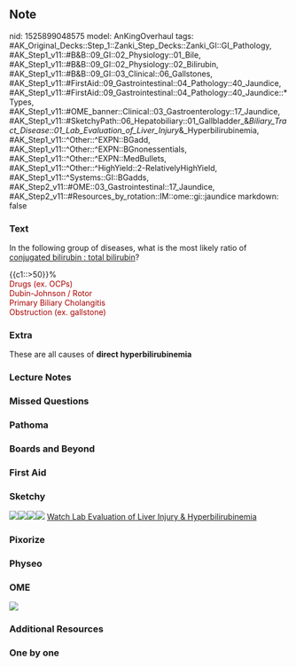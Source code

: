 ## Note
nid: 1525899048575
model: AnKingOverhaul
tags: #AK_Original_Decks::Step_1::Zanki_Step_Decks::Zanki_GI::GI_Pathology, #AK_Step1_v11::#B&B::09_GI::02_Physiology::01_Bile, #AK_Step1_v11::#B&B::09_GI::02_Physiology::02_Bilirubin, #AK_Step1_v11::#B&B::09_GI::03_Clinical::06_Gallstones, #AK_Step1_v11::#FirstAid::09_Gastrointestinal::04_Pathology::40_Jaundice, #AK_Step1_v11::#FirstAid::09_Gastrointestinal::04_Pathology::40_Jaundice::*Types, #AK_Step1_v11::#OME_banner::Clinical::03_Gastroenterology::17_Jaundice, #AK_Step1_v11::#SketchyPath::06_Hepatobiliary::01_Gallbladder_&_Biliary_Tract_Disease::01_Lab_Evaluation_of_Liver_Injury_&_Hyperbilirubinemia, #AK_Step1_v11::^Other::^EXPN::BGadd, #AK_Step1_v11::^Other::^EXPN::BGnonessentials, #AK_Step1_v11::^Other::^EXPN::MedBullets, #AK_Step1_v11::^Other::^HighYield::2-RelativelyHighYield, #AK_Step1_v11::^Systems::GI::BGadds, #AK_Step2_v11::#OME::03_Gastrointestinal::17_Jaundice, #AK_Step2_v11::#Resources_by_rotation::IM::ome::gi::jaundice
markdown: false

### Text
In the following group of diseases, what is the most likely ratio
of <u>conjugated bilirubin : total bilirubin</u>?
<div>
  {{c1::>50}}%
</div>
<div>
  <font color="#AA0000">Drugs (ex. OCPs)</font>
</div>
<div>
  <font color="#AA0000">Dubin-Johnson / Rotor</font>
</div>
<div>
  <font color="#AA0000">Primary Biliary Cholangitis</font>
</div>
<div>
  <font color="#AA0000">Obstruction (ex. gallstone)</font>
</div>

### Extra
These are all causes of <b>direct hyperbilirubinemia</b>

### Lecture Notes


### Missed Questions


### Pathoma


### Boards and Beyond


### First Aid


### Sketchy
<img src=
"Screen%20Shot%202020-01-26%20at%2012.56.12%20PM.JPG"><img src=
"Screen%20Shot%202020-01-26%20at%2012.53.56%20PM.JPG"><img src=
"Screen%20Shot%202020-01-26%20at%2012.54.07%20PM.JPG"><img src=
"Zoverall%20picture%20(59)_1566160514431.jpg"> <a href=
"https://dashboard.sketchy.com/study/medical/courses/medical-pathophysiology/units/medical-pediatrics-hepatobiliary/videos/medical-pathophysiology-hepatobiliary-gallbladder-and-biliary-tract-disease-lab-evaluation-of-liver-injury-and-hyperbilirubinemia?utm_source=anki&utm_medium=partnership&utm_campaign=february_update&utm_content=medical">
Watch Lab Evaluation of Liver Injury & Hyperbilirubinemia</a>

### Pixorize


### Physeo


### OME
<div class="ome-widget">
  <a href=
  "https://onlinemeded.org/spa/gastroenterology/jaundice/acquire?ref=anki">
  <img src="_OME_AnkiFlashcards_Lesson_6.png"></a>
</div>

### Additional Resources


### One by one


